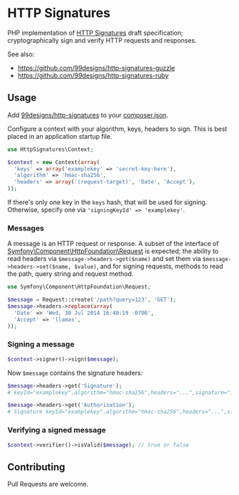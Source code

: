 # HTTP Signatures

PHP implementation of [HTTP Signatures][draft03] draft specification;
cryptographically sign and verify HTTP requests and responses.

See also:

* https://github.com/99designs/http-signatures-guzzle
* https://github.com/99designs/http-signatures-ruby


## Usage

Add [99designs/http-signatures][package] to your [composer.json][composer].

Configure a context with your algorithm, keys, headers to sign.
This is best placed in an application startup file.

```php
use HttpSignatures\Context;

$context = new Context(array(
  'keys' => array('examplekey' => 'secret-key-here'),
  'algorithm' => 'hmac-sha256',
  'headers' => array('(request-target)', 'Date', 'Accept'),
));
```

If there's only one key in the `keys` hash, that will be used for signing.
Otherwise, specify one via `'signingKeyId' => 'examplekey'`.

### Messages

A message is an HTTP request or response. A subset of the interface of
[Symfony\Component\HttpFoundation\Request] is expected; the ability to read
headers via `$message->headers->get($name)` and set them via
`$message->headers->set($name, $value)`, and for signing requests, methods to
read the path, query string and request method.

```php
use Symfony\Component\HttpFoundation\Request;

$message = Request::create('/path?query=123', 'GET');
$message->headers->replace(array(
  'Date' => 'Wed, 30 Jul 2014 16:40:19 -0700',
  'Accept' => 'llamas',
));
```

### Signing a message

```php
$context->signer()->sign($message);
```

Now `$message` contains the signature headers:

```php
$message->headers->get('Signature');
# keyId="examplekey",algorithm="hmac-sha256",headers="...",signature="..."

$message->headers->get('Authorization');
# Signature keyId="examplekey",algorithm="hmac-sha256",headers="...",signature="..."
```

### Verifying a signed message

```php
$context->verifier()->isValid($message); // true or false
```


## Contributing

Pull Requests are welcome.


[draft03]: http://tools.ietf.org/html/draft-cavage-http-signatures-03
[Symfony\Component\HttpFoundation\Request]: https://github.com/symfony/HttpFoundation/blob/master/Request.php
[composer]: https://getcomposer.org/
[package]: https://packagist.org/packages/99designs/http-signatures
